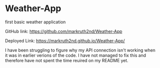 # Weather-App
first basic weather application

GitHub link: https://github.com/markruth2nd/Weather-App

Deployed Link: https://markruth2nd.github.io/Weather-App/

I have been struggling to figure why my API connection isn't working when it was in earlier verions of the code. I have not managed to fix this and therefore have not spent the time reuired on my README yet.